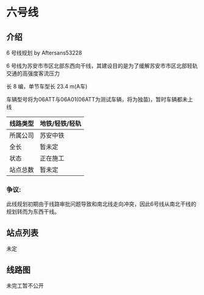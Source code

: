 # 六号线

## 介绍

6 号线规划 by Aftersans53228  

6 号线为苏安市市区北部东西向干线，其建设目的是为了缓解苏安市市区北部轻轨交通的高强度客流压力  

长 8 编，单节车型长 23.4 m(A车)  

车辆型号将为06ATT与06A01(06ATT为测试车辆，将为独苗)，暂时车辆都未上线

|线路类型|地铁/轻铁/轻轨|
|-----------|-----------|
|所属公司|苏安中铁|
|全长|暂未定|
|状态|正在施工|
|站点总数|暂未定|

### 争议:  

此线规划初期由于线路审批问题导致和南北线走向冲突，因此6号线从南北干线的规划转而为东西干线。  
 
## 站点列表  

未定  

## 线路图

未完工暂不公开 